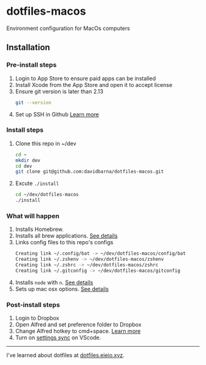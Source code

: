 # dotfiles-macos

Environment configuration for MacOs computers

## Installation

### Pre-install steps

1. Login to App Store to ensure paid apps can be installed
1. Install Xcode from the App Store and open it to accept license
1. Ensure git version is later than 2.13
    ```sh
    git --version
    ```
1. Set up SSH in Github [Learn more](https://docs.github.com/en/authentication/connecting-to-github-with-ssh/generating-a-new-ssh-key-and-adding-it-to-the-ssh-agent)



### Install steps
1. Clone this repo in ~/dev
    ```sh
    cd ~
    mkdir dev
    cd dev
    git clone git@github.com:davidbarna/dotfiles-macos.git
    ```
1. Excute `./install`
    ```sh
    cd ~/dev/dotfiles-macos
    ./install
    ```
### What will happen

1. Installs Homebrew.
1. Installs all brew applications. [See details](./Brewfile)
1. Links config files to this repo's configs
    ```sh
    Creating link ~/.config/bat -> ~/dev/dotfiles-macos/config/bat
    Creating link ~/.zshenv -> ~/dev/dotfiles-macos/zshenv
    Creating link ~/.zshrc -> ~/dev/dotfiles-macos/zshrc
    Creating link ~/.gitconfig -> ~/dev/dotfiles-macos/gitconfig
    ```
1. Installs `node` with `n`. [See details](./setup-node.zsh)
1. Sets up mac osx options. [See details](./setup-macos.zsh)

### Post-install steps
1. Login to Dropbox
1. Open Alfred and set preference folder to Dropbox
1. Change Alfred hotkey to cmd+space. [Learn more](https://www.alfredapp.com/help/troubleshooting/cmd-space/)
1. Turn on [settings sync](https://code.visualstudio.com/docs/editor/settings-sync) on VScode.

---

I've learned about dotfiles at [dotfiles.eieio.xyz](http://dotfiles.eieio.xyz).
